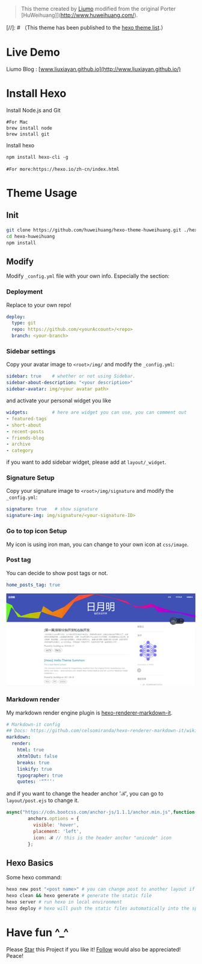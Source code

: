 > This theme created by [Liumo](http://www.huweihuang.com/) modified from the original Porter [HuWeihuang]](http://www.huweihuang.com/).

[//]: # （This theme has been published to the [hexo theme list](https://hexo.io/themes/).）

# Live Demo

Liumo Blog : [www.liuxiayan.github.io](http://www.liuxiayan.github.io/)

# Install Hexo

Install Node.js  and Git

```shell
#For Mac
brew install node
brew install git
```

Install hexo

```shell
npm install hexo-cli -g

#For more:https://hexo.io/zh-cn/index.html
```

# Theme Usage

## Init

```bash
git clone https://github.com/huweihuang/hexo-theme-huweihuang.git ./hexo-huweihuang
cd hexo-huweihuang
npm install
```

## Modify
Modify `_config.yml` file with your own info.
Especially the section:
### Deployment
Replace to your own repo!
```yml
deploy:
  type: git
  repo: https://github.com/<yourAccount>/<repo>
  branch: <your-branch>
```

### Sidebar settings
Copy your avatar image to `<root>/img/` and modify the `_config.yml`:
```yml
sidebar: true    # whether or not using Sidebar.
sidebar-about-description: "<your description>"
sidebar-avatar: img/<your avatar path>
```
and activate your personal widget you like
```yml
widgets:         # here are widget you can use, you can comment out
- featured-tags
- short-about
- recent-posts
- friends-blog
- archive
- category
```
if you want to add sidebar widget, please add at `layout/_widget`.
### Signature Setup
Copy your signature image to `<root>/img/signature` and modify the `_config.yml`:
```yml
signature: true   # show signature
signature-img: img/signature/<your-signature-ID>
```
### Go to top icon Setup
My icon is using iron man, you can change to your own icon at `css/image`.

### Post tag
You can decide to show post tags or not.
```yml
home_posts_tag: true
```
 ![tag](https://raw.githubusercontent.com/huweihuang/hexo-theme-huweihuang/master/source/img/article/tag.png)
### Markdown render
My markdown render engine plugin is [hexo-renderer-markdown-it](https://github.com/celsomiranda/hexo-renderer-markdown-it).
```yml
# Markdown-it config
## Docs: https://github.com/celsomiranda/hexo-renderer-markdown-it/wiki
markdown:
  render:
    html: true
    xhtmlOut: false
    breaks: true
    linkify: true
    typographer: true
    quotes: '“”‘’'
```
and if you want to change the header anchor 'ℬ', you can go to `layout/post.ejs` to change it.
```javascript
async("https://cdn.bootcss.com/anchor-js/1.1.1/anchor.min.js",function(){
        anchors.options = {
          visible: 'hover',
          placement: 'left',
          icon: ℬ // this is the header anchor "unicode" icon
        };
```

## Hexo Basics
Some hexo command:
```bash
hexo new post "<post name>" # you can change post to another layout if you want
hexo clean && hexo generate # generate the static file
hexo server # run hexo in local environment
hexo deploy # hexo will push the static files automatically into the specific branch(gh-pages) of your repo!
```

# Have fun ^_^ 
Please <a class="github-button" href="https://github.com/huweihuang/hexo-theme-huweihuang" data-icon="octicon-star" aria-label="Star huweihuang/hexo-theme-huweihuang on GitHub">Star</a> this Project if you like it! <a class="github-button" href="https://github.com/huweihuang" aria-label="Follow @huweihuang on GitHub">Follow</a> would also be appreciated!
Peace!
